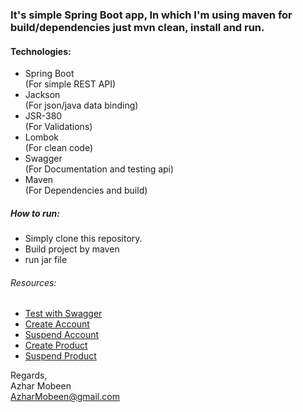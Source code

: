 ### It's simple Spring Boot app, In which I'm using maven for build/dependencies just mvn clean, install and run.

#### Technologies:
  * Spring Boot     
    (For simple REST API)
  * Jackson     
    (For json/java data binding)
  * JSR-380    
    (For Validations)
  * Lombok      
    (For clean code)
  * Swagger       
    (For Documentation and testing api)  
  * Maven   
    (For Dependencies and build)

##### How to run:
*   Simply clone this repository.
*   Build project by maven
*   run jar file   

###### Resources: 
    
*   [Test with Swagger](http://localhost:8888/etisalatSaasService/swagger-ui.html)
*   [Create Account](http://localhost:8888/etisalatSaasService/createAccount)
*   [Suspend Account](http://localhost:8888/etisalatSaasService/suspendAccount)
*   [Create Product](http://localhost:8888/etisalatSaasService/createProduct)
*   [Suspend Product](http://localhost:8888/etisalatSaasService/suspendProduct)
    

Regards,  
Azhar Mobeen   
AzharMobeen@gmail.com
